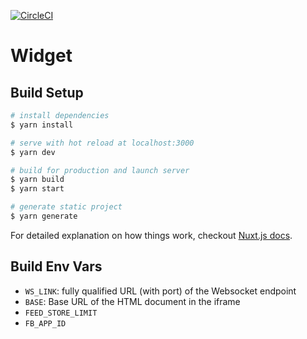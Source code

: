 [![CircleCI](https://circleci.com/gh/squadded/widget/tree/master.svg?style=svg&circle-token=2025ce5fc3b5de9246280fb68da07286c0534bb6)](https://circleci.com/gh/squadded/widget/tree/master)


# Widget

>

## Build Setup

``` bash
# install dependencies
$ yarn install

# serve with hot reload at localhost:3000
$ yarn dev

# build for production and launch server
$ yarn build
$ yarn start

# generate static project
$ yarn generate
```

For detailed explanation on how things work, checkout [Nuxt.js docs](https://nuxtjs.org).

## Build Env Vars
- `WS_LINK`: fully qualified URL (with port) of the Websocket endpoint
- `BASE`: Base URL of the HTML document in the iframe
- `FEED_STORE_LIMIT`
- `FB_APP_ID`
